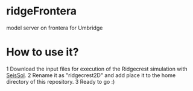 # ridgeFrontera
model server on frontera for Umbridge

# How to use it?
1 Download the input files for execution of the Ridgecrest simulation with [SeisSol](https://github.com/SeisSol/SeisSol).
2 Rename it as "ridgecrest2D" and add place it to the home directory of this repository.
3 Ready to go :)
